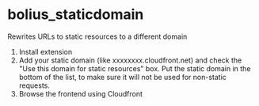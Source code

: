 # bolius_staticdomain
Rewrites URLs to static resources to a different domain

1. Install extension
2. Add your static domain (like xxxxxxxx.cloudfront.net) and check the "Use this domain for static resources" box. Put the static domain in the bottom of the list, to make sure it will not be used for non-static requests.
3. Browse the frontend using Cloudfront 
